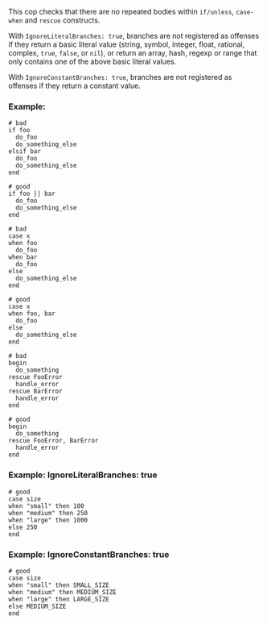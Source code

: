 This cop checks that there are no repeated bodies
within `if/unless`, `case-when` and `rescue` constructs.

With `IgnoreLiteralBranches: true`, branches are not registered
as offenses if they return a basic literal value (string, symbol,
integer, float, rational, complex, `true`, `false`, or `nil`), or
return an array, hash, regexp or range that only contains one of
the above basic literal values.

With `IgnoreConstantBranches: true`, branches are not registered
as offenses if they return a constant value.

### Example:
    # bad
    if foo
      do_foo
      do_something_else
    elsif bar
      do_foo
      do_something_else
    end

    # good
    if foo || bar
      do_foo
      do_something_else
    end

    # bad
    case x
    when foo
      do_foo
    when bar
      do_foo
    else
      do_something_else
    end

    # good
    case x
    when foo, bar
      do_foo
    else
      do_something_else
    end

    # bad
    begin
      do_something
    rescue FooError
      handle_error
    rescue BarError
      handle_error
    end

    # good
    begin
      do_something
    rescue FooError, BarError
      handle_error
    end

### Example: IgnoreLiteralBranches: true
    # good
    case size
    when "small" then 100
    when "medium" then 250
    when "large" then 1000
    else 250
    end

### Example: IgnoreConstantBranches: true
    # good
    case size
    when "small" then SMALL_SIZE
    when "medium" then MEDIUM_SIZE
    when "large" then LARGE_SIZE
    else MEDIUM_SIZE
    end
